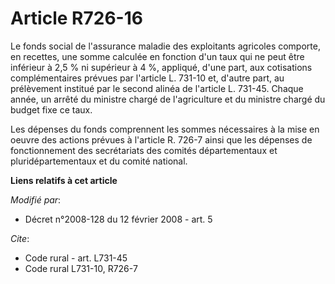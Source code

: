 # Article R726-16

Le fonds social de l'assurance maladie des exploitants agricoles comporte, en recettes, une somme calculée en fonction d'un
taux qui ne peut être inférieur à 2,5 % ni supérieur à 4 %, appliqué, d'une part, aux cotisations complémentaires prévues par
l'article L. 731-10 et, d'autre part, au prélèvement institué par le second alinéa de l'article L. 731-45. Chaque année, un
arrêté du ministre chargé de l'agriculture et du ministre chargé du budget fixe ce taux. 

Les dépenses du fonds comprennent les sommes nécessaires à la mise en oeuvre des actions prévues à l'article R. 726-7 ainsi
que les dépenses de fonctionnement des secrétariats des comités départementaux et pluridépartementaux et du comité national.

**Liens relatifs à cet article**

_Modifié par_:

  - Décret n°2008-128 du 12 février 2008 - art. 5

_Cite_:

  - Code rural - art. L731-45
  - Code rural L731-10, R726-7
